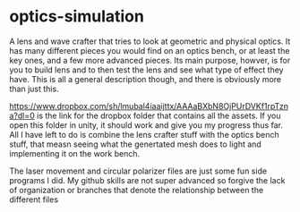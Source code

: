 # optics-simulation
A lens and wave crafter that tries to look at geometric and physical optics. It has many different pieces you would find on an optics bench, or at least the key ones, and a few more advanced pieces.  Its main purpose, howver, is for you to build lens and to then test the lens and see what type of effect they have. This is all a general description though, and there is obviously more than just this.

https://www.dropbox.com/sh/lmubal4iaaijttx/AAAaBXbN8OjPUrDVKf1rpTzna?dl=0 is the link for the dropbox folder that contains all the assets.  If you open this folder in unity, it should work and give you my progress thus far.  All I have left to do is combine the lens crafter stuff with the optics bench stuff, that measn seeing what the genertated mesh does to light and implementing it on the work bench.

The laser movement and circular polarizer files are just some fun side programs I did. My github skills are not super advanced so forgive the lack of organization or branches that denote the relationship between the different files
